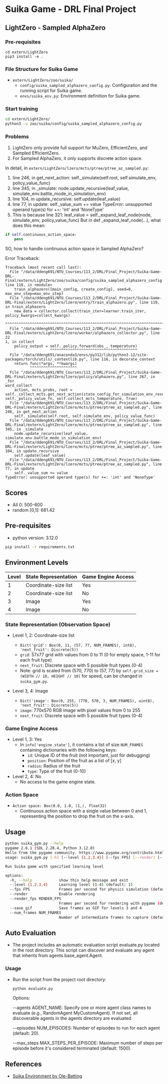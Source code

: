 # Suika Game - DRL Final Project

## LightZero - Sampled AlphaZero
### Pre-requisites
```
cd extern/LightZero
pip3 install -e .
```

### File Structure for Suika Game
- `extern/LightZero/zoo/suika/`
  - `config/suika_sampled_alphazero_config.py`: Configuration and the running script for Suika game.
  - `envs/suika_env.py`: Environment definition for Suika game.


### Start training
```bash
cd extern/LightZero/
python3 -u zoo/suika/config/suika_sampled_alphazero_config.py
```

### Problems
1. LightZero only provide full support for MuZero, EfficientZero, and Sampled EfficientZero. 
2. For Sampled AlphaZero, it only supports discrete action space.

In detail, in `extern/LightZero/lzero/mcts/ptree/ptree_az_sampled.py`:
1. line 246, in get_next_action: self._simulate(self.root, self.simulate_env, policy_value_func)
2. line 345, in _simulate: node.update_recursive(leaf_value, simulate_env.battle_mode_in_simulation_env)
3. line 104, in update_recursive: self.update(leaf_value)
4. line 77, in update: self._value_sum += value
  TypeError: unsupported operand type(s) for +=: 'int' and 'NoneType'
5. This is because line 321: leaf_value = self._expand_leaf_node(node, simulate_env, policy_value_func)
But in def _expand_leaf_node(...), what does this mean:
```python
if self.continuous_action_space:
    pass
```
SO, how to handle continuous action space in Sampled AlphaZero?

Error Traceback:
```
Traceback (most recent call last):
  File "/data/ddeng691/NTU_Courses/113_2/DRL/Final_Project/Suika-Game-DRL-Final/extern/LightZero/zoo/suika/config/suika_sampled_alphazero_config.py", line 110, in <module>
    train_alphazero([main_config, create_config], seed=0, max_env_step=max_env_step)
  File "/data/ddeng691/NTU_Courses/113_2/DRL/Final_Project/Suika-Game-DRL-Final/extern/LightZero/lzero/entry/train_alphazero.py", line 119, in train_alphazero
    new_data = collector.collect(train_iter=learner.train_iter, policy_kwargs=collect_kwargs)
               ^^^^^^^^^^^^^^^^^^^^^^^^^^^^^^^^^^^^^^^^^^^^^^^^^^^^^^^^^^^^^^^^^^^^^^^^^^^^^^
  File "/data/ddeng691/NTU_Courses/113_2/DRL/Final_Project/Suika-Game-DRL-Final/extern/LightZero/lzero/worker/alphazero_collector.py", line 22
1, in collect
    policy_output = self._policy.forward(obs_, temperature)
                    ^^^^^^^^^^^^^^^^^^^^^^^^^^^^^^^^^^^^^^^
  File "/data/ddeng691/anaconda3/envs/py312/lib/python3.12/site-packages/torch/utils/_contextlib.py", line 116, in decorate_context
    return func(*args, **kwargs)
           ^^^^^^^^^^^^^^^^^^^^^
  File "/data/ddeng691/NTU_Courses/113_2/DRL/Final_Project/Suika-Game-DRL-Final/extern/LightZero/lzero/policy/alphazero.py", line 267, in _for
ward_collect
    action, mcts_probs, root = self._collect_mcts.get_next_action(state_config_for_simulation_env_reset, self._policy_value_fn, self.collect_mcts_temperature, True)
  File "/data/ddeng691/NTU_Courses/113_2/DRL/Final_Project/Suika-Game-DRL-Final/extern/LightZero/lzero/mcts/ptree/ptree_az_sampled.py", line 246, in get_next_action
    self._simulate(self.root, self.simulate_env, policy_value_func)
  File "/data/ddeng691/NTU_Courses/113_2/DRL/Final_Project/Suika-Game-DRL-Final/extern/LightZero/lzero/mcts/ptree/ptree_az_sampled.py", line 345, in _simulate
    node.update_recursive(leaf_value, simulate_env.battle_mode_in_simulation_env)
  File "/data/ddeng691/NTU_Courses/113_2/DRL/Final_Project/Suika-Game-DRL-Final/extern/LightZero/lzero/mcts/ptree/ptree_az_sampled.py", line 104, in update_recursive
    self.update(leaf_value)
  File "/data/ddeng691/NTU_Courses/113_2/DRL/Final_Project/Suika-Game-DRL-Final/extern/LightZero/lzero/mcts/ptree/ptree_az_sampled.py", line 77, in update
    self._value_sum += value
TypeError: unsupported operand type(s) for +=: 'int' and 'NoneType'
```

## Scores

- All 0: 500-600
- random [0,1]: 681.42

## Pre-requisites

- python version: 3.12.0

```bash
pip install -r requirements.txt
```

## Environment Levels

| Level | State Representation | Game Engine Access |
| ----- | -------------------- | ------------------ |
| 1     | Coordinate-size list | Yes                |
| 2     | Coordinate-size list | No                 |
| 3     | Image                | Yes                |
| 4     | Image                | No                 |

### State Representation (Observation Space)

- Level 1, 2: Coordinate-size list

  - `Dict('grid': Box(0, 11, (57, 77, NUM_FRAMES), int8), 'next_fruit': Discrete(5))`
  - `grid`: 57x77 grid with values from 0 to 11 (0 for empty space, 1-11 for each fruit type)
  - `next_fruit`: Discrete space with 5 possible fruit types (0-4)
  - Note: grid is scaled from (570, 770) to (57, 77) by `self.grid_size = (WIDTH // 10, HEIGHT // 10)` for speed, can be changed in `suika_gym.py`.

- Level 3, 4: Image
  - `Dict('image': Box(0, 255, (770, 570, 3, NUM_FRAMES), uint8), 'next_fruit': Discrete(5))`
  - `image`: 770x570 RGB image with pixel values from 0 to 255
  - `next_fruit`: Discrete space with 5 possible fruit types (0-4)

### Game Engine Access

- Level 1, 3: Yes
  - In `info['engine_state']`, it contains a list of size `NUM_FRAMES` containing dictionaries with the following keys:
    - `id`: Unique ID of the fruit (not important, just for debugging)
    - `position`: Position of the fruit as a list of [x, y]
    - `radius`: Radius of the fruit
    - `type`: Type of the fruit (0-10)
- Level 2, 4: No
  - No access to the game engine state.

### Action Space

- `Action space: Box(0.0, 1.0, (1,), float32)`
  - Continuous action space with a single value between 0 and 1, representing the position to drop the fruit on the x-axis.

## Usage

```bash
python suika_gym.py --help
pygame 2.6.1 (SDL 2.28.4, Python 3.12.0)
Hello from the pygame community. https://www.pygame.org/contribute.html
usage: suika_gym.py [-h] [--level {1,2,3,4}] [--fps FPS] [--render] [--render_fps RENDER_FPS] [--save_gif]

Run Suika game with specified learning level

options:
  -h, --help            show this help message and exit
  --level {1,2,3,4}     Learning level (1-4) (default: 1)
  --fps FPS             Frames per second for physics simulation (default: 120)
  --render              Enable rendering
  --render_fps RENDER_FPS
                        Frames per second for rendering with pygame (default: 60)
  --save_gif            Save frames as GIF for levels 3 and 4
  --num_frames NUM_FRAMES
                        Number of intermediate frames to capture (default: 4)
```

## Auto Evaluation

- The project includes an automatic evaluation script evaluate.py located in the root directory. This script can discover and evaluate any agent that inherits from agents.base_agent.Agent.

### Usage

- Run the script from the project root directory:

  ```bash
  python evaluate.py
  ```

  Options:

  --agents AGENT_NAME: Specify one or more agent class names to evaluate (e.g., RandomAgent MyCustomAgent). If not set, all discoverable agents in the agents directory are evaluated.

  --episodes NUM_EPISODES: Number of episodes to run for each agent (default: 20).

  --max_steps MAX_STEPS_PER_EPISODE: Maximum number of steps per episode before it's considered terminated (default: 1500).

## References

- [Suika Environment by Ole-Batting](https://github.com/Ole-Batting/suika/tree/master)
